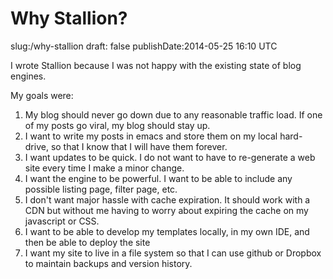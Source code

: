 Why Stallion?
============================
slug:/why-stallion
draft: false
publishDate:2014-05-25 16:10 UTC


I wrote Stallion because I was not happy with the existing state of blog engines.

My goals were:

1. My blog should never go down due to any reasonable traffic load. If one of my posts go viral, my blog should stay up.
2. I want to write my posts in emacs and store them on my local hard-drive, so that I know that I will have them forever.
3. I want updates to be quick. I do not want to have to re-generate a web site every time I make a minor change.
4. I want the engine to be powerful. I want to be able to include any possible listing page, filter page, etc.
5. I don't want major hassle with cache expiration. It should work with a CDN but without me having to worry about expiring the cache on my javascript or CSS.
6. I want to be able to develop my templates locally, in my own IDE, and then be able to deploy the site 
7. I want my site to live in a file system so that I can use github or Dropbox to maintain backups and version history.


